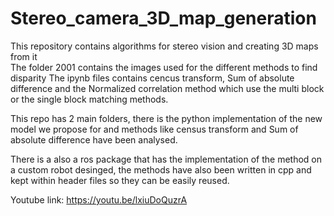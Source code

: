 # Stereo_camera_3D_map_generation
This repository contains algorithms for stereo vision and creating 3D maps from it  
The folder 2001 contains the images used for the different methods to find disparity 
The ipynb files contains cencus transform, Sum of absolute difference and the Normalized correlation method which use the multi block or the single block matching methods. 

This repo has 2 main folders, there is the python implementation of the new model we propose for and methods like census transform and Sum of absolute difference have been analysed.

There is a also a ros package that has the implementation of the method on a custom robot desinged, the methods have also been written in cpp and kept within header files so they can be easily reused.

Youtube link:
https://youtu.be/lxiuDoQuzrA
